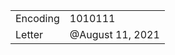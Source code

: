 <table><tbody><tr class="odd"><td>Encoding</td><td>1010111</td></tr><tr class="even"><td>Letter</td><td>@August 11, 2021</td></tr></tbody></table>
